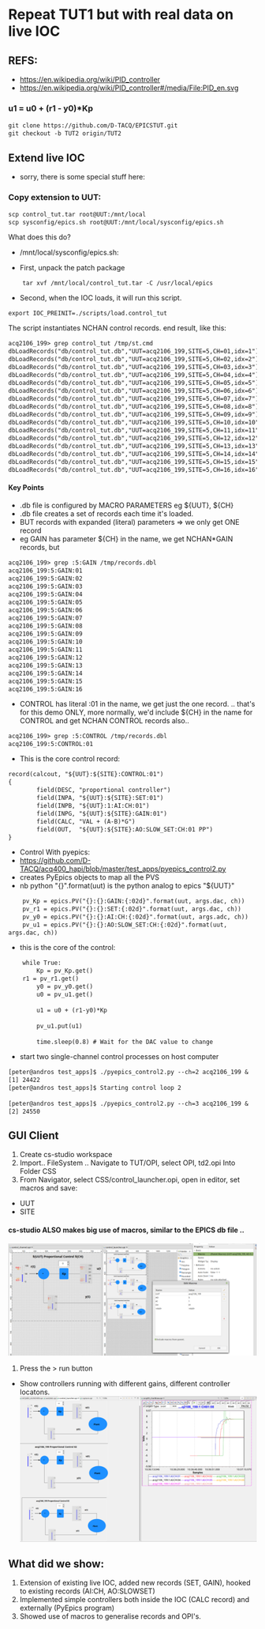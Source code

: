 # Repeat TUT1 but with real data on live IOC

## REFS:
 - https://en.wikipedia.org/wiki/PID_controller
 - https://en.wikipedia.org/wiki/PID_controller#/media/File:PID_en.svg
### u1 = u0 + (r1 - y0)*Kp

```
git clone https://github.com/D-TACQ/EPICSTUT.git
git checkout -b TUT2 origin/TUT2
```
## Extend live IOC

 - sorry, there is some special stuff here:

### Copy extension to UUT:

```
scp control_tut.tar root@UUT:/mnt/local
scp sysconfig/epics.sh root@UUT:/mnt/local/sysconfig/epics.sh
```
What does this do?

 - /mnt/local/sysconfig/epics.sh:

  - First, unpack the patch package
```[ ! -e /usr/local/epics/db/control_tut.db ] && \
	tar xvf /mnt/local/control_tut.tar -C /usr/local/epics 
```
  - Second, when the IOC loads, it will run this script.
```
export IOC_PREINIT=./scripts/load.control_tut
```
The script instantiates NCHAN control records.
end result, like this:
```
acq2106_199> grep control_tut /tmp/st.cmd 
dbLoadRecords("db/control_tut.db","UUT=acq2106_199,SITE=5,CH=01,idx=1")
dbLoadRecords("db/control_tut.db","UUT=acq2106_199,SITE=5,CH=02,idx=2")
dbLoadRecords("db/control_tut.db","UUT=acq2106_199,SITE=5,CH=03,idx=3")
dbLoadRecords("db/control_tut.db","UUT=acq2106_199,SITE=5,CH=04,idx=4")
dbLoadRecords("db/control_tut.db","UUT=acq2106_199,SITE=5,CH=05,idx=5")
dbLoadRecords("db/control_tut.db","UUT=acq2106_199,SITE=5,CH=06,idx=6")
dbLoadRecords("db/control_tut.db","UUT=acq2106_199,SITE=5,CH=07,idx=7")
dbLoadRecords("db/control_tut.db","UUT=acq2106_199,SITE=5,CH=08,idx=8")
dbLoadRecords("db/control_tut.db","UUT=acq2106_199,SITE=5,CH=09,idx=9")
dbLoadRecords("db/control_tut.db","UUT=acq2106_199,SITE=5,CH=10,idx=10")
dbLoadRecords("db/control_tut.db","UUT=acq2106_199,SITE=5,CH=11,idx=11")
dbLoadRecords("db/control_tut.db","UUT=acq2106_199,SITE=5,CH=12,idx=12")
dbLoadRecords("db/control_tut.db","UUT=acq2106_199,SITE=5,CH=13,idx=13")
dbLoadRecords("db/control_tut.db","UUT=acq2106_199,SITE=5,CH=14,idx=14")
dbLoadRecords("db/control_tut.db","UUT=acq2106_199,SITE=5,CH=15,idx=15")
dbLoadRecords("db/control_tut.db","UUT=acq2106_199,SITE=5,CH=16,idx=16")
```

#### Key Points
 - .db file is configured by MACRO PARAMETERS eg ${UUT}, ${CH}
 - .db file creates a set of records each time it's loaded.
 - BUT records with expanded (literal) parameters => we only get ONE record
 - eg GAIN has parameter ${CH} in the name, we get NCHAN*GAIN records, but
```
acq2106_199> grep :5:GAIN /tmp/records.dbl
acq2106_199:5:GAIN:01
acq2106_199:5:GAIN:02
acq2106_199:5:GAIN:03
acq2106_199:5:GAIN:04
acq2106_199:5:GAIN:05
acq2106_199:5:GAIN:06
acq2106_199:5:GAIN:07
acq2106_199:5:GAIN:08
acq2106_199:5:GAIN:09
acq2106_199:5:GAIN:10
acq2106_199:5:GAIN:11
acq2106_199:5:GAIN:12
acq2106_199:5:GAIN:13
acq2106_199:5:GAIN:14
acq2106_199:5:GAIN:15
acq2106_199:5:GAIN:16
```
 - CONTROL has literal :01 in the name, we get just the one record.
.. that's for this demo ONLY, more normally, we'd include ${CH} in the name for CONTROL and get NCHAN CONTROL records also..
```
acq2106_199> grep :5:CONTROL /tmp/records.dbl
acq2106_199:5:CONTROL:01
```

 - This is the core control record:
```
record(calcout, "${UUT}:${SITE}:CONTROL:01")
{
        field(DESC, "proportional controller")
        field(INPA, "${UUT}:${SITE}:SET:01")
        field(INPB, "${UUT}:1:AI:CH:01")
        field(INPG, "${UUT}:${SITE}:GAIN:01")
        field(CALC, "VAL + (A-B)*G")
        field(OUT,  "${UUT}:${SITE}:AO:SLOW_SET:CH:01 PP")
}

```

 - Control With pyepics:
  - https://github.com/D-TACQ/acq400_hapi/blob/master/test_apps/pyepics_control2.py
  - creates PyEpics objects to map all the PVS
  - nb python "{}".format(uut) is the python analog to epics "${UUT}"
```
    pv_Kp = epics.PV("{}:{}:GAIN:{:02d}".format(uut, args.dac, ch))
    pv_r1 = epics.PV("{}:{}:SET:{:02d}".format(uut, args.dac, ch))
    pv_y0 = epics.PV("{}:{}:AI:CH:{:02d}".format(uut, args.adc, ch))
    pv_u1 = epics.PV("{}:{}:AO:SLOW_SET:CH:{:02d}".format(uut, args.dac, ch))
```
  - this is the core of the control:
```
    while True:
        Kp = pv_Kp.get() 
  	r1 = pv_r1.get()
        y0 = pv_y0.get()
        u0 = pv_u1.get()

        u1 = u0 + (r1-y0)*Kp
  
        pv_u1.put(u1)

        time.sleep(0.8) # Wait for the DAC value to change

```

  - start two single-channel control processes on host computer
```
[peter@andros test_apps]$ ./pyepics_control2.py --ch=2 acq2106_199 &
[1] 24422
[peter@andros test_apps]$ Starting control loop 2

[peter@andros test_apps]$ ./pyepics_control2.py --ch=3 acq2106_199 &
[2] 24550
```



## GUI Client

1. Create cs-studio workspace
1. Import.. FileSystem .. Navigate to TUT/OPI, select OPI, td2.opi
Into Folder CSS
1. From Navigator, select CSS/control_launcher.opi, open in editor, set macros and save:
 - UUT
 - SITE
#### cs-studio ALSO makes big use of macros, similar to the EPICS db file ..
![GitHub](images/css-design.png)
1. Press the > run button
 - Show controllers running with different gains, different controller locatons.
![GitHub](images/css-run.png)

## What did we show:

 1. Extension of existing live IOC, added new records (SET, GAIN), hooked to existing records (AI:CH, AO:SLOWSET)
 1. Implemented simple controllers both inside the IOC (CALC record) and externally (PyEpics program)
 1. Showed use of macros to generalise records and OPI's.




